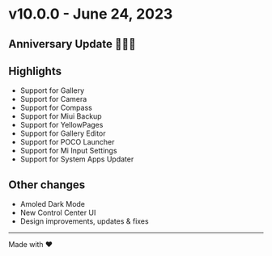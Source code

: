 # v10.0.0 - June 24, 2023

## Anniversary Update 🎉🎉🎉

## Highlights
- Support for Gallery
- Support for Camera
- Support for Compass
- Support for Miui Backup
- Support for YellowPages
- Support for Gallery Editor
- Support for POCO Launcher
- Support for Mi Input Settings
- Support for System Apps Updater

## Other changes
- Amoled Dark Mode
- New Control Center UI
- Design improvements, updates & fixes

---

Made with ❤️